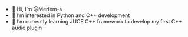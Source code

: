 - 👋 Hi, I’m @Meriem-s
- 👀 I’m interested in Python and C++ development
- 🌱 I’m currently learning JUCE C++ framework to develop my first C++ audio plugin

<!---
Meriem-s/Meriem-s is a ✨ special ✨ repository because its `README.md` (this file) appears on your GitHub profile.
You can click the Preview link to take a look at your changes.
--->
